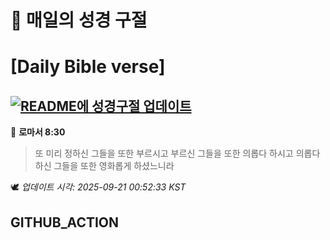 # 🙏 매일의 성경 구절
# [Daily Bible verse]
## [![README에 성경구절 업데이트](https://github.com/DONGSUKA/first_test/actions/workflows/update-readme-bible.yml/badge.svg)](https://github.com/DONGSUKA/first_test/actions/workflows/update-readme-bible.yml)
<!-- START_BIBLE_VERSE -->
📖 **로마서 8:30**
> 또 미리 정하신 그들을 또한 부르시고 부르신 그들을 또한 의롭다 하시고 의롭다 하신 그들을 또한 영화롭게 하셨느니라

🕊️ _업데이트 시각: 2025-09-21 00:52:33 KST_
  <!-- END_BIBLE_VERSE -->
## GITHUB_ACTION
